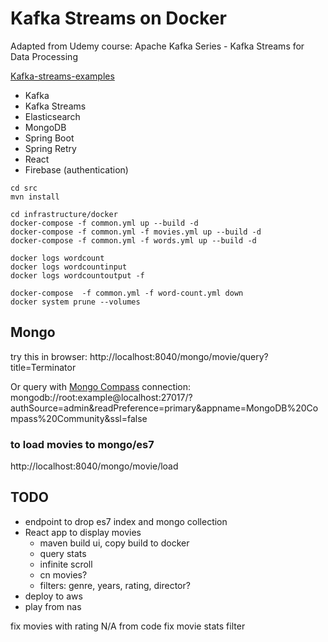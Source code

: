 Kafka Streams on Docker
========================

Adapted from Udemy course: Apache Kafka Series - Kafka Streams for Data Processing

[Kafka-streams-examples](https://github.com/confluentinc/kafka-streams-examples)

- Kafka
- Kafka Streams
- Elasticsearch
- MongoDB
- Spring Boot
- Spring Retry
- React
- Firebase (authentication)

```
cd src
mvn install

cd infrastructure/docker
docker-compose -f common.yml up --build -d
docker-compose -f common.yml -f movies.yml up --build -d
docker-compose -f common.yml -f words.yml up --build -d

docker logs wordcount
docker logs wordcountinput
docker logs wordcountoutput -f

docker-compose  -f common.yml -f word-count.yml down
docker system prune --volumes

```

## Mongo
try this in browser:
http://localhost:8040/mongo/movie/query?title=Terminator

Or query with [Mongo Compass](https://www.mongodb.com/products/compass)
connection: mongodb://root:example@localhost:27017/?authSource=admin&readPreference=primary&appname=MongoDB%20Compass%20Community&ssl=false

### to load movies to mongo/es7
http://localhost:8040/mongo/movie/load


## TODO
- endpoint to drop es7 index and mongo collection
- React app to display movies
    - maven build ui, copy build to docker
    - query stats
    - infinite scroll
    - cn movies?
    - filters: genre, years, rating, director?
- deploy to aws
- play from nas

fix movies with rating N/A from code
fix movie stats filter